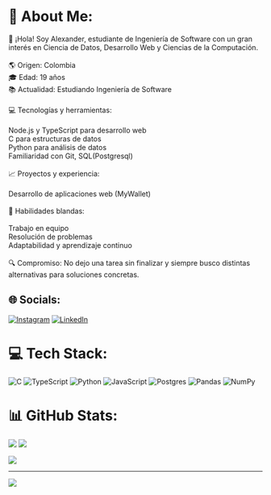 # 💫 About Me:
👋 ¡Hola! Soy Alexander, estudiante de Ingeniería de Software con un gran interés en Ciencia de Datos, Desarrollo Web y Ciencias de la Computación.<br><br>🌎 Origen: Colombia<br>🎓 Edad: 19 años<br>📚 Actualidad: Estudiando Ingeniería de Software<br><br>💻 Tecnologías y herramientas:<br><br>    Node.js y TypeScript para desarrollo web<br>    C para estructuras de datos<br>    Python para análisis de datos<br>    Familiaridad con Git, SQL(Postgresql)<br><br>📈 Proyectos y experiencia:<br><br>    Desarrollo de aplicaciones web (MyWallet)<br><br>🌟  Habilidades blandas:<br><br>    Trabajo en equipo<br>    Resolución de problemas<br>    Adaptabilidad y aprendizaje continuo<br><br>🔍 Compromiso: No dejo una tarea sin finalizar y siempre busco distintas alternativas para soluciones concretas.


## 🌐 Socials:
[![Instagram](https://img.shields.io/badge/Instagram-%23E4405F.svg?logo=Instagram&logoColor=white)](https://instagram.com/alx_lozadac) [![LinkedIn](https://img.shields.io/badge/LinkedIn-%230077B5.svg?logo=linkedin&logoColor=white)](https://linkedin.com/in/alexander-lozada-caviedes-470569264) 

# 💻 Tech Stack:
![C](https://img.shields.io/badge/c-%2300599C.svg?style=for-the-badge&logo=c&logoColor=white) ![TypeScript](https://img.shields.io/badge/typescript-%23007ACC.svg?style=for-the-badge&logo=typescript&logoColor=white) ![Python](https://img.shields.io/badge/python-3670A0?style=for-the-badge&logo=python&logoColor=ffdd54) ![JavaScript](https://img.shields.io/badge/javascript-%23323330.svg?style=for-the-badge&logo=javascript&logoColor=%23F7DF1E) ![Postgres](https://img.shields.io/badge/postgres-%23316192.svg?style=for-the-badge&logo=postgresql&logoColor=white) ![Pandas](https://img.shields.io/badge/pandas-%23150458.svg?style=for-the-badge&logo=pandas&logoColor=white) ![NumPy](https://img.shields.io/badge/numpy-%23013243.svg?style=for-the-badge&logo=numpy&logoColor=white)
# 📊 GitHub Stats:
![](https://github-readme-stats.vercel.app/api?username=Arekkasu&theme=aura_dark&hide_border=false&include_all_commits=false&count_private=false)
![](https://github-readme-streak-stats.herokuapp.com/?user=Arekkasu&theme=aura_dark&hide_border=false)

![](https://github-readme-stats.vercel.app/api/top-langs/?username=Arekkasu&theme=aura_dark&hide_border=false&include_all_commits=false&count_private=false&layout=compact)

---
[![](https://visitcount.itsvg.in/api?id=Arekkasu&icon=0&color=12)](https://visitcount.itsvg.in)

<!-- Proudly created with GPRM ( https://gprm.itsvg.in ) -->

